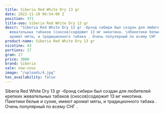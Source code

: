 ```yaml
---
title: Siberia Red White Dry 13 gr
date: 2022-11-10 06:54:00 Z
position: 371
title-seo: Siberia Red White Dry 13 gr
descr: "Siberia Red White Dry 13 gr -брэнд сибири был создан для любителей крепких
  жевательных табаков (сносов)содержит 13 мг никотина. \nПакетики белые и сухие, имеют
  аромат мяты, и традиционного табака . Очень популярный по всему СНГ . \n\n"
product-name: Siberia Red White Dry 13 gr
nicotine: 43
portions: 17
gram: 17
price: 3000
brand: Siberia
sale: new-snus
image: "/uploads/4.jpg"
has_availability: false
---
```


Siberia Red White Dry 13 gr -брэнд сибири был создан для любителей крепких жевательных табаков (сносов)содержит 13 мг никотина. 
Пакетики белые и сухие, имеют аромат мяты, и традиционного табака . Очень популярный по всему СНГ . 

